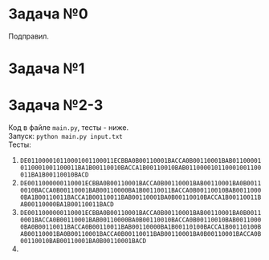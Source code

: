 # Задача №0
Подправил.
# Задача №1
# Задача №2-3
Код в файле `main.py`, тесты - ниже.  
Запуск: `python main.py input.txt`  
Тесты:  
1) `DE011000010110001001100011ECBBA0B00110001BACCA0B00110001BAB011000010110001001100011BA1B00110010BACCA1B00110010BAB011000010110001001100011BA1B00110010BACD`  
2) `DE0011000000110001ECBBA0B00110001BACCA0B00110001BAB00110001BA0B00110010BACCA0B00110001BAB00110000BA1B00110011BACCA0B00110010BAB00110000BA1B00110011BACCA1B00110011BAB00110001BA0B00110010BACCA1B00110011BAB00110000BA1B00110011BACD`  
3) `DE0011000000110001ECBBA0B00110001BACCA0B00110001BAB00110001BA0B00110001BACCA0B00110001BAB00110000BA0B00110010BACCA0B00110010BAB00110000BA0B00110011BACCA0B00110011BAB00110000BA1B00110100BACCA1B00110100BAB00110001BA0B00110001BACCA0B00110011BAB00110001BA0B00110001BACCA0B00110010BAB00110001BA0B00110001BACD`  
4) 